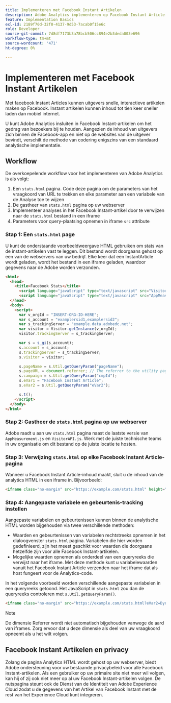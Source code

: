 ```yaml
---
title: Implementeren met Facebook Instant Artikelen
description: Adobe Analytics implementeren op Facebook Instant Article-pagina's.
feature: Implementation Basics
exl-id: 2189f70d-32f0-4137-9d53-7acab0f15e6c
role: Developer
source-git-commit: 7d8df7173b3a78bcb506cc894e2b3deda003e696
workflow-type: tm+mt
source-wordcount: '471'
ht-degree: 0%

---
```


# Implementeren met Facebook Instant Artikelen

Met facebook Instant Articles kunnen uitgevers snelle, interactieve artikelen maken op Facebook. Instant artikelen kunnen inhoud tot tien keer sneller laden dan mobiel internet.

U kunt Adobe Analytics insluiten in Facebook Instant-artikelen om het gedrag van bezoekers bij te houden. Aangezien de inhoud van uitgevers zich binnen de Facebook-app en niet op de websites van de uitgever bevindt, verschilt de methode van codering enigszins van een standaard analytische implementatie.

## Workflow

De overkoepelende workflow voor het implementeren van Adobe Analytics is als volgt:

1. Een `stats.html` pagina. Code deze pagina om de parameters van het vraagkoord van URL te trekken en elke parameter aan een variabele van de Analyse toe te wijzen
1. De gastheer van `stats.html` pagina op uw webserver
1. Implementeer analyses in het Facebook Instant-artikel door te verwijzen naar de `stats.html` bestand in een iframe
1. Parameters voor query-plaatsing opnemen in iframe `src` attribute

### Stap 1: Een `stats.html` page

U kunt de onderstaande voorbeeldweergave HTML gebruiken om stats van de instant-artikelen vast te leggen. Dit bestand wordt doorgaans gehost op een van de webservers van uw bedrijf. Elke keer dat een InstantArticle wordt geladen, wordt het bestand in een iframe geladen, waardoor gegevens naar de Adobe worden verzonden.

```html
<html>
  <head>
    <title>Facebook Stats</title>
      <script language="javaScript" type="text/javascript" src="VisitorAPI.js"></script>
      <script language="javaScript" type="text/javascript" src="AppMeasurement.js"></script>
  </head>
  <body>
    <script>
      var v_orgId = "INSERT-ORG-ID-HERE";
      var s_account = "examplersid1,examplersid2";
      var s_trackingServer = "example.data.adobedc.net";
      var visitor = Visitor.getInstance(v_orgId);
      visitor.trackingServer = s_trackingServer;

      var s = s_gi(s_account);
      s.account = s_account;
      s.trackingServer = s_trackingServer;
      s.visitor = visitor;

      s.pageName = s.Util.getQueryParam("pageName");
      s.pageURL = document.referrer; // The referrer to the utility page is the parent frame
      s.campaign = s.Util.getQueryParam("cmpId");
      s.eVar1 = "Facebook Instant Article";
      s.eVar2 = s.Util.getQueryParam("eVar2");

      s.t();
    </script>
  </body>
</html>
```

### Stap 2: Gastheer de `stats.html` pagina op uw webserver

Adobe raadt u aan uw `stats.html` pagina naast de laatste versie van `AppMeasurement.js` en `VisitorAPI.js`. Werk met de juiste technische teams in uw organisatie om dit bestand op de juiste locatie te hosten.

### Stap 3: Verwijzing `stats.html` op elke Facebook Instant Article-pagina

Wanneer u Facebook Instant Article-inhoud maakt, sluit u de inhoud van de analytics HTML in een iframe in. Bijvoorbeeld:

```html
<iframe class="no-margin" src="https://example.com/stats.html" height="0"></iframe>
```

### Stap 4: Aangepaste variabele en gebeurtenis-tracking instellen

Aangepaste variabelen en gebeurtenissen kunnen binnen de analytische HTML worden bijgehouden via twee verschillende methoden:

* Waarden en gebeurtenissen van variabelen rechtstreeks opnemen in het dialoogvenster `stats.html` pagina. Variabelen die hier worden gedefinieerd, zijn het meest geschikt voor waarden die doorgaans hetzelfde zijn voor alle Facebook Instant-artikelen.
* Mogelijke waarden opnemen als onderdeel van een queryreeks die verwijst naar het iframe. Met deze methode kunt u variabelewaarden vanuit het Facebook Instant Article verzenden naar het iframe dat als host fungeert voor de Analytics-code.

In het volgende voorbeeld worden verschillende aangepaste variabelen in een queryreeks getoond. Het JavaScript in `stats.html` zou dan de queryreeks controleren met `s.Util.getQueryParam()`.

```html
<iframe class="no-margin" src="https://example.com/stats.html?eVar2=Dynamic%20article%20title&pageName=Example%20article%20name&cmpId=exampleID123" height="0"></iframe>
```

>[!NOTE]
>
>De dimensie Referrer wordt niet automatisch bijgehouden vanwege de aard van iframes. Zorg ervoor dat u deze dimensie als deel van uw vraagkoord opneemt als u het wilt volgen.

## Facebook Instant Artikelen en privacy

Zolang de pagina Analytics HTML wordt gehost op uw webserver, biedt Adobe ondersteuning voor uw bestaande privacybeleid voor alle Facebook Instant-artikelen. Als een gebruiker op uw primaire site niet meer wil volgen, kan hij of zij ook niet meer op al uw Facebook Instant-artikelen volgen. De nutspagina steunt ook de Dienst van de Identiteit van Adobe Experience Cloud zodat u de gegevens van het Artikel van Facebook Instant met de rest van het Experience Cloud kunt integreren.
